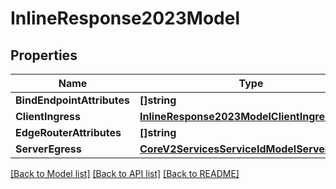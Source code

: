 # InlineResponse2023Model

## Properties

Name | Type | Description | Notes
------------ | ------------- | ------------- | -------------
**BindEndpointAttributes** | **[]string** |  | 
**ClientIngress** | [**InlineResponse2023ModelClientIngress**](inline_response_202_3_model_clientIngress.md) |  | 
**EdgeRouterAttributes** | **[]string** |  | 
**ServerEgress** | [**CoreV2ServicesServiceIdModelServerEgress**](_core_v2_services__serviceId__model_serverEgress.md) |  | 

[[Back to Model list]](../README.md#documentation-for-models) [[Back to API list]](../README.md#documentation-for-api-endpoints) [[Back to README]](../README.md)


